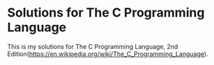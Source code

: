 # Solutions for The C Programming Language

This is my solutions for The C Programming Language, 2nd Edition(https://en.wikipedia.org/wiki/The_C_Programming_Language). 
